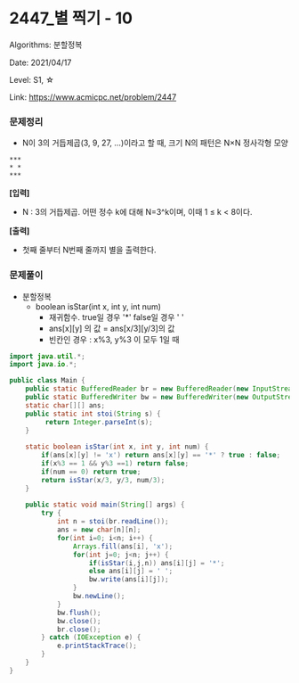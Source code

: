 # 2447_별 찍기 - 10

Algorithms: 분할정복

Date: 2021/04/17

Level: S1, ☆

Link: https://www.acmicpc.net/problem/2447

### 문제정리

- N이 3의 거듭제곱(3, 9, 27, ...)이라고 할 때, 크기 N의 패턴은 N×N 정사각형 모양

```
***
* *
***
```

**[입력]**

- N : 3의 거듭제곱. 어떤 정수 k에 대해 N=3^k이며, 이때 1 ≤ k < 8이다.

**[출력]**

- 첫째 줄부터 N번째 줄까지 별을 출력한다.

### 문제풀이

- 분할정복
    - boolean isStar(int x, int y, int num)
        - 재귀함수. true일 경우 '*' false일 경우 ' '
        - ans[x][y] 의 값 = ans[x/3][y/3]의 값
        - 빈칸인 경우 : x%3, y%3 이 모두 1일 때

```java
import java.util.*;
import java.io.*;

public class Main {
	public static BufferedReader br = new BufferedReader(new InputStreamReader(System.in));
	public static BufferedWriter bw = new BufferedWriter(new OutputStreamWriter(System.out));	
	static char[][] ans;
	public static int stoi(String s) {
		 return Integer.parseInt(s);
	}
	
	static boolean isStar(int x, int y, int num) {
		if(ans[x][y] != 'x') return ans[x][y] == '*' ? true : false;
		if(x%3 == 1 && y%3 ==1) return false;
		if(num == 0) return true;
		return isStar(x/3, y/3, num/3);
	}
	
	public static void main(String[] args) {
		try {
			int n = stoi(br.readLine());
			ans = new char[n][n];
			for(int i=0; i<n; i++) {
				Arrays.fill(ans[i], 'x');
				for(int j=0; j<n; j++) {
					if(isStar(i,j,n)) ans[i][j] = '*';
					else ans[i][j] = ' ';
					bw.write(ans[i][j]);
				}
				bw.newLine();
			}
			bw.flush();
			bw.close();
			br.close();
		} catch (IOException e) {
			e.printStackTrace();
		}
	}
}
```